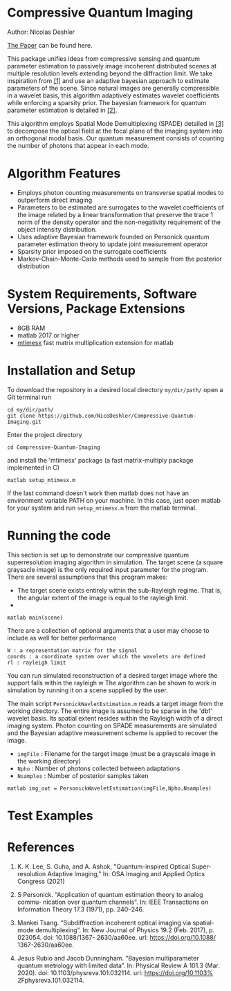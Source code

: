 # Compressive Quantum Imaging
Author: Nicolas Deshler

[The Paper](https://www.overleaf.com/project/62e435a228736e7fca864bea) can be found here.

This package unifies ideas from compressive sensing and quantum parameter estimation to passively image incoherent distributed scenes at multiple resolution levels extending beyond the diffraction limit. We take inspiration from [[1]](https://iopscience.iop.org/article/10.1088/1367-2630/aa60ee) and use an adaptive bayesian approach to estimate parameters of the scene. Since natural images are generally compressible in a wavelet basis, this algorithm adaptively estimates wavelet coefficients while enforcing a sparsity prior. The bayesian framework for quantum parameter estimation is detailed in [[2]](https://ieeexplore.ieee.org/document/1054643).

This algorithm employs Spatial Mode Demultiplexing (SPADE) detailed in [[3]](https://iopscience.iop.org/article/10.1088/1367-2630/aa60ee) to decompose the optical field at the focal plane of the imaging system into an orthogonal modal basis. Our quantum measurement consists of counting the number of photons that appear in each mode.



# Algorithm Features

- Employs photon counting measurements on transverse spatial modes to outperform direct imaging
- Parameters to be estimated are surrogates to the wavelet coefficients of the image related by a linear transformation that preserve the trace 1 norm of the density operator and the non-negativity requirement of the object intensity distribution.
- Uses adaptive Bayesian framework founded on Personick quantum parameter estimation theory to update joint measurement operator
- Sparsity prior imposed on the surrogate coefficients
- Markov-Chain-Monte-Carlo methods used to sample from the posterior distribution

# System Requirements, Software Versions, Package Extensions
- 8GB RAM
- matlab 2017 or higher
- [mtimesx](https://www.mathworks.com/matlabcentral/fileexchange/25977-mtimesx-fast-matrix-multiply-with-multi-dimensional-support) fast matrix multiplication extension for matlab

# Installation and Setup

To download the repository in a desired local directory `my/dir/path/` open a Git terminal run
```
cd my/dir/path/
git clone https://github.com/NicoDeshler/Compressive-Quantum-Imaging.git
```
Enter the project directory 
```
cd Compressive-Quantum-Imaging
```
and install the 'mtimesx' package (a fast matrix-multiply package implemented in C) 
```
matlab setup_mtimesx.m
``` 
If the last command doesn't work then matlab does not have an environment variable PATH on your machine. In this case, just open matlab for your system and run `setup_mtimesx.m` from the matlab terminal.


# Running the code
This section is set up to demonstrate our compressive quantum superresolution imaging algorithm in simulation. The target scene (a square graysacle image) is the only required input parameter for the program. There are several assumptions that this program makes:
- The target scene exists entirely within the sub-Rayleigh regime. That is, the angular extent of the image is equal to the rayleigh limit. 
- 
```
matlab main(scene)
```
There are a collection of optional arguments that a user may choose to include as well for better performance

```
W : a representation matrix for the signal
coords : a coordinate system over which the wavelets are defined
rl : rayleigh limit
```

You can run simulated reconstruction of a desired target image where the support falls within the rayleigh w
The algorithm can be shown to work in simulation by running it on a scene supplied by the user. 


The main script `PersonickWavletEstimation.m` reads a target image from the working directory. The entire image is assumed to be sparse in the 'db1' wavelet basis. Its spatial extent resides within the Rayleigh width of a direct imaging system. Photon counting on SPADE measurements are simulated and the Bayesian adaptive measurement scheme is applied to recover the image.

- $\texttt{imgFile}$ : Filename for the target image (must be a grayscale image in the working directory)
- $\texttt{Npho}$ : Number of photons collected between adaptations
- $\texttt{Nsamples}$ : Number of posterior samples taken

```
matlab img_out = PersonickWaveletEstimation(imgFile,Npho,Nsamples)
```

# Test Examples



# References
1) K. K. Lee, S. Guha, and A. Ashok, "Quantum-inspired Optical Super-resolution Adaptive Imaging," In: OSA Imaging and Applied Optics Congress (2021)

2) S Personick. “Application of quantum estimation theory to analog commu-
nication over quantum channels”. In: IEEE Transactions on Information
Theory 17.3 (1971), pp. 240–246.


3) Mankei Tsang. “Subdiffraction incoherent optical imaging via spatial-mode
demultiplexing”. In: New Journal of Physics 19.2 (Feb. 2017), p. 023054.
doi: 10.1088/1367- 2630/aa60ee. url: https://doi.org/10.1088/
1367-2630/aa60ee.

4) Jesus Rubio and Jacob Dunningham. “Bayesian multiparameter quantum
metrology with limited data”. In: Physical Review A 101.3 (Mar. 2020).
doi: 10.1103/physreva.101.032114. url: https://doi.org/10.1103%
2Fphysreva.101.032114.
